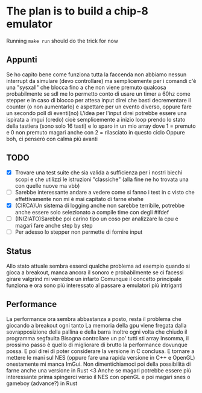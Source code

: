 # The plan is to build a chip-8 emulator
Running `make run` should do the trick for now
## Appunti
Se ho capito bene come funziona tutta la faccenda non abbiamo nessun interrupt da simulare (devo controllare) 
ma semplicemente per i comandi c'è una "sysxall" che blocca fino a che non viene premuto qualcosa 
probabilmente se sdl me lo permetto conto di usare un timer a 60hz come stepper e in caso di blocco per attesa input direi 
che basti decrementare il counter (o non aumentarlo) e aspettare per un evento diverso, oppure fare un secondo poll di eventi(no)
L'idea per l'input direi potrebbe essere una ispirata a imgui (credo)
cioè semplicemente a inizio loop prendo lo stato della tastiera (sono solo 16 tasti) 
e lo sparo in un mio array dove 1 = premuto e 0 non premuto magari anche con 2 = rilasciato in questo ciclo
Oppure boh, ci penserò con calma più avanti


## TODO
- [x] Trovare una test suite che sia valida a sufficienza per i nostri biechi scopi e che utilizzi le istruzioni "classiche" (alla fine ne ho trovata una con quelle nuove ma vbb)
- [ ] Sarebbe interessante andare a vedere come si fanno i test in c visto che effettivamente non mi è mai capitato di farne ehehe
- [x] (CIRCA)Un sistema di logging anche non sarebbe terribile, potrebbe anche essere solo selezionato a compile time con degli #ifdef 
- [ ] (INIZIATO)Sarebbe poi carino tipo un coso per analizzare la cpu e magari fare anche step by step
- [ ] Per adesso lo stepper non permette di fornire input

## Status 
Allo stato attuale sembra esserci qualche problema ad esempio quando si gioca a breakout, manca ancora il sonoro e probabilmente se ci facessi girare valgrind mi verrebbe un infarto
Comunque il concetto principale funziona e ora sono più interessato al passare a emulatori più intriganti

## Performance
La performance ora sembra abbastanza a posto, resta il problema che giocando a breakout ogni tanto
La memoria della gpu viene fregata dalla sovrapposizione della pallina e della barra
Inoltre ogni volta che chiudo il programma segfaulta
Bisogna controllare un po' tutti sti array
Insomma, il prossimo passo è quello di migliorare di brutto la performance dovunque possa.
E poi direi di poter considerare la versione in C conclusa. E tornare a mettere le mani sul NES (oppure fare una rapida versione in C++ e OpenGL) onestamente mi manca ImGui.
Non dimentichiamoci poi della possibilità di farne anche una versione in Rust <3
Anche se magari potrebbe essere più interessante prima spingerci verso il NES con openGL e poi magari snes o gameboy (advance?) in Rust

